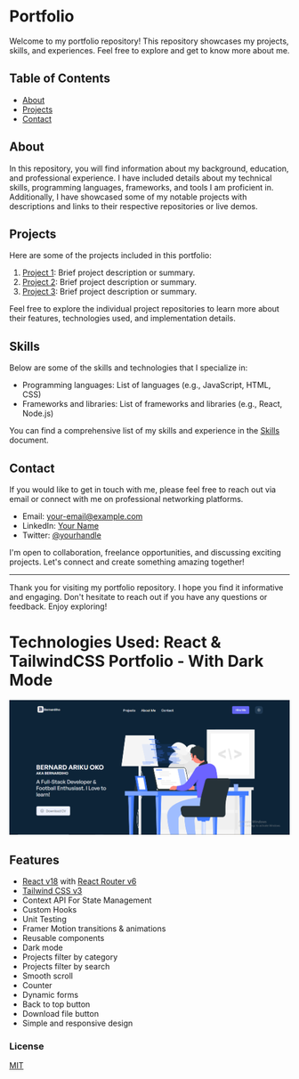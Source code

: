 # Portfolio

Welcome to my portfolio repository! This repository showcases my projects, skills, and experiences. Feel free to explore and get to know more about me.

## Table of Contents

- [About](#about)
- [Projects](#projects)
- [Contact](#contact)

## About

In this repository, you will find information about my background, education, and professional experience. I have included details about my technical skills, programming languages, frameworks, and tools I am proficient in. Additionally, I have showcased some of my notable projects with descriptions and links to their respective repositories or live demos.

## Projects

Here are some of the projects included in this portfolio:

1. [Project 1](link-to-project-repo): Brief project description or summary.
2. [Project 2](link-to-project-repo): Brief project description or summary.
3. [Project 3](link-to-project-demo): Brief project description or summary.

Feel free to explore the individual project repositories to learn more about their features, technologies used, and implementation details.

## Skills

Below are some of the skills and technologies that I specialize in:

- Programming languages: List of languages (e.g., JavaScript, HTML, CSS)
- Frameworks and libraries: List of frameworks and libraries (e.g., React, Node.js)

You can find a comprehensive list of my skills and experience in the [Skills](skills.md) document.

## Contact

If you would like to get in touch with me, please feel free to reach out via email or connect with me on professional networking platforms.

- Email: [your-email@example.com](mailto:your-email@example.com)
- LinkedIn: [Your Name](https://www.linkedin.com/in/yourname/)
- Twitter: [@yourhandle](https://twitter.com/yourhandle)

I'm open to collaboration, freelance opportunities, and discussing exciting projects. Let's connect and create something amazing together!

---

Thank you for visiting my portfolio repository. I hope you find it informative and engaging. Don't hesitate to reach out if you have any questions or feedback. Enjoy exploring!


# Technologies Used: React & TailwindCSS Portfolio - With Dark Mode
![React-TailwindCSS-Portfolio](https://github.com/Bernardiho10/portfolio/blob/main/Portfolio%20Screenshot.PNG)

## Features

-   [React v18](https://reactjs.org) with [React Router v6](https://reactrouter.com)
-   [Tailwind CSS v3](https://tailwindcss.com)
-   Context API For State Management
-   Custom Hooks
-   Unit Testing
-   Framer Motion transitions & animations
-   Reusable components
-   Dark mode
-   Projects filter by category
-   Projects filter by search
-   Smooth scroll
-   Counter
-   Dynamic forms
-   Back to top button
-   Download file button
-   Simple and responsive design


### License

[MIT](https://github.com/Bernardiho10/portfolio/LICENSE)
